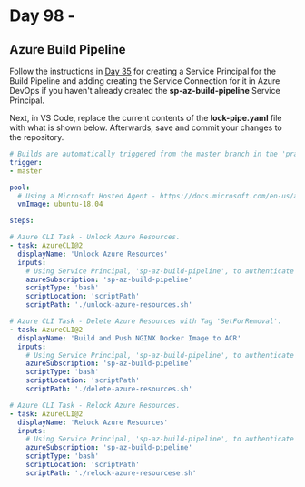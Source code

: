 # Day 98 -




## Azure Build Pipeline

Follow the instructions in [Day 35](./day.35.building.a.practical.yaml.pipeline.part.1.md) for creating a Service Principal for the Build Pipeline and adding creating the Service Connection for it in Azure DevOps if you haven't already created the **sp-az-build-pipeline** Service Principal.

Next, in VS Code, replace the current contents of the **lock-pipe.yaml** file with what is shown below. Afterwards, save and commit your changes to the repository.

```yaml
# Builds are automatically triggered from the master branch in the 'practical-yaml-build-pipe' Repo.
trigger:
- master

pool:
  # Using a Microsoft Hosted Agent - https://docs.microsoft.com/en-us/azure/devops/pipelines/agents/hosted?view=azure-devops
  vmImage: ubuntu-18.04

steps:

# Azure CLI Task - Unlock Azure Resources.
- task: AzureCLI@2
  displayName: 'Unlock Azure Resources'
  inputs:
    # Using Service Principal, 'sp-az-build-pipeline', to authenticate to the Azure Subscription.
    azureSubscription: 'sp-az-build-pipeline'
    scriptType: 'bash'
    scriptLocation: 'scriptPath'
    scriptPath: './unlock-azure-resources.sh'

# Azure CLI Task - Delete Azure Resources with Tag 'SetForRemoval'.
- task: AzureCLI@2
  displayName: 'Build and Push NGINX Docker Image to ACR'
  inputs:
    # Using Service Principal, 'sp-az-build-pipeline', to authenticate to the Azure Subscription.
    azureSubscription: 'sp-az-build-pipeline'
    scriptType: 'bash'
    scriptLocation: 'scriptPath'
    scriptPath: './delete-azure-resources.sh'

# Azure CLI Task - Relock Azure Resources.
- task: AzureCLI@2
  displayName: 'Relock Azure Resources'
  inputs:
    # Using Service Principal, 'sp-az-build-pipeline', to authenticate to the Azure Subscription.
    azureSubscription: 'sp-az-build-pipeline'
    scriptType: 'bash'
    scriptLocation: 'scriptPath'
    scriptPath: './relock-azure-resourcese.sh'
```
